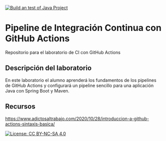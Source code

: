 [![Build an test of Java Project](https://github.com/ETSISI-EMS/ems2024-lab-1-3-ci-github-actions-ignacio-tavares/actions/workflows/main.yml/badge.svg)](https://github.com/ETSISI-EMS/ems2024-lab-1-3-ci-github-actions-ignacio-tavares/actions/workflows/main.yml)

# Pipeline de Integración Continua con GitHub Actions

Repositorio para el laboratorio de CI con GitHub Actions

## Descripción del laboratorio

En este laboratorio el alumno aprenderá los fundamentos de los pipelines de GitHub Actions y configurará un pipeline
sencillo para una aplicación Java con Spring Boot y Maven. 

## Recursos
https://www.adictosaltrabajo.com/2020/10/28/introduccion-a-github-actions-sintaxis-basica/

[![License: CC BY-NC-SA 4.0](https://img.shields.io/badge/License-CC_BY--NC--SA_4.0-lightgrey.svg)](https://creativecommons.org/licenses/by-nc-sa/4.0/)
